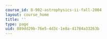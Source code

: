 ```yaml
---
course_id: 8-902-astrophysics-ii-fall-2004
layout: course_home
title: ''
type: page
uid: 889dd29b-76e5-4d3c-1e8a-41784a33263b
---
```

